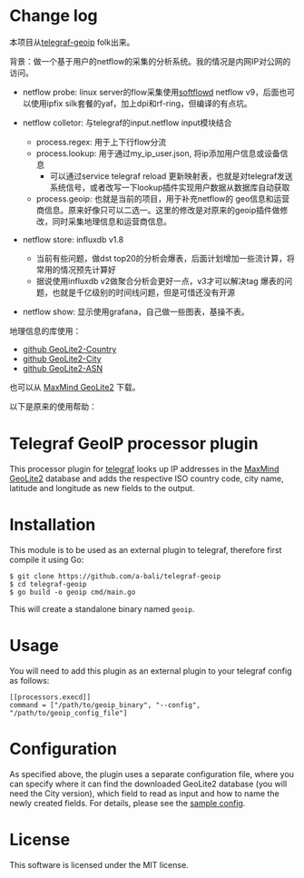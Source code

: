 # Change log

本项目从[telegraf-geoip](https://github.com/a-bali/telegraf-geoip) folk出来。

背景：做一个基于用户的netflow的采集的分析系统。我的情况是内网IP对公网的访问。

- netflow probe: linux server的flow采集使用[softflowd](https://github.com/irino/softflowd) netflow v9，后面也可以使用ipfix silk套餐的yaf，加上dpi和rf-ring，但编译的有点坑。

- netflow colletor: 与telegraf的input.netflow input模块结合
  - process.regex: 用于上下行flow分流
  - process.lookup: 用于通过my_ip_user.json, 将ip添加用户信息或设备信息
    - 可以通过service telegraf reload 更新映射表，也就是对telegraf发送系统信号，或者改写一下lookup插件实现用户数据从数据库自动获取
  - process.geoip: 也就是当前的项目，用于补充netflow的 geo信息和运营商信息。原来好像只可以二选一。这里的修改是对原来的geoip插件做修改，同时采集地理信息和运营商信息。

- netflow store: influxdb v1.8
  - 当前有些问题，做dst top20的分析会爆表，后面计划增加一些流计算，将常用的情况预先计算好
  - 据说使用influxdb v2做聚合分析会更好一点，v3才可以解决tag 爆表的问题，也就是千亿级别的时间线问题，但是可惜还没有开源

- netflow show: 显示使用grafana，自己做一些图表，基操不表。

地理信息的库使用：
- [github GeoLite2-Country](https://github.com/wp-statistics/GeoLite2-Country)
- [github GeoLite2-City](https://github.com/wp-statistics/GeoLite2-City)
- [github GeoLite2-ASN](https://github.com/wp-statistics/GeoLite2-ASN)

也可以从 [MaxMind GeoLite2](https://dev.maxmind.com/geoip/geoip2/geolite2/) 下载。

以下是原来的使用帮助：

# Telegraf GeoIP processor plugin

This processor plugin for [telegraf](https://github.com/influxdata/telegraf) looks up IP addresses in the [MaxMind GeoLite2](https://dev.maxmind.com/geoip/geoip2/geolite2/) database and adds the respective ISO country code, city name, latitude and longitude as new fields to the output.

# Installation

This module is to be used as an external plugin to telegraf, therefore first compile it using Go:

    $ git clone https://github.com/a-bali/telegraf-geoip
    $ cd telegraf-geoip
    $ go build -o geoip cmd/main.go

This will create a standalone binary named `geoip`.

# Usage

You will need to add this plugin as an external plugin to your telegraf config as follows:

    [[processors.execd]]
    command = ["/path/to/geoip_binary", "--config", "/path/to/geoip_config_file"]

# Configuration

As specified above, the plugin uses a separate configuration file, where you can specify where it can find the downloaded GeoLite2 database (you will need the City version), which field to read as input and how to name the newly created fields. For details, please see the [sample config](https://github.com/a-bali/telegraf-geoip/blob/master/plugin.conf).

# License

This software is licensed under the MIT license.
